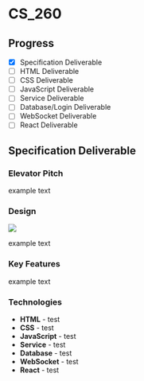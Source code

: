 # CS_260

## Progress
- [x] Specification Deliverable
- [ ] HTML Deliverable
- [ ] CSS Deliverable
- [ ] JavaScript Deliverable
- [ ] Service Deliverable
- [ ] Database/Login Deliverable
- [ ] WebSocket Deliverable
- [ ] React Deliverable

## Specification Deliverable

### **Elevator Pitch** 
example text

### **Design**
![](https://www.vappingo.com/word-blog/wp-content/uploads/2011/02/exclamation_mark.png)

example text

### **Key Features**
example text

### **Technologies**
- **HTML** - test
- **CSS** - test
- **JavaScript** - test
- **Service** - test
- **Database** - test
- **WebSocket** - test
- **React** - test

<!-- ## HTML Deliverable

## CSS Deliverable

## JavaScript Deliverable

## Service Deliverable

## Database/Login Deliverable

## WebSocket Deliverable

## React Deliverable --!>
